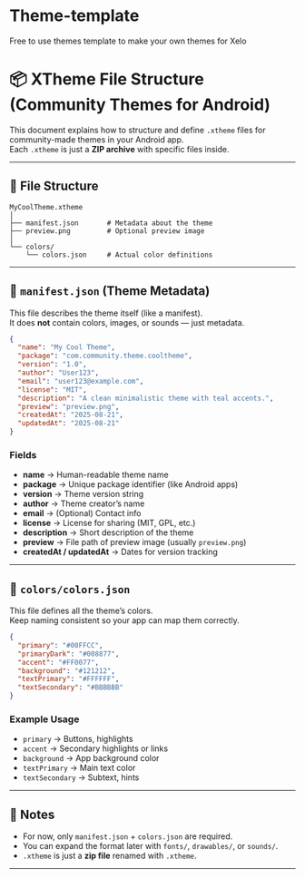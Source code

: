 # Theme-template
Free to use themes template to make your own themes for Xelo

# 📦 XTheme File Structure (Community Themes for Android)

This document explains how to structure and define `.xtheme` files for community-made themes in your Android app.  
Each `.xtheme` is just a **ZIP archive** with specific files inside.

---

## 🔹 File Structure

```
MyCoolTheme.xtheme
│
├── manifest.json       # Metadata about the theme
├── preview.png         # Optional preview image
│
└── colors/
    └── colors.json     # Actual color definitions
```

---

## 🔹 `manifest.json` (Theme Metadata)

This file describes the theme itself (like a manifest).  
It does **not** contain colors, images, or sounds — just metadata.

```json
{
  "name": "My Cool Theme",
  "package": "com.community.theme.cooltheme",
  "version": "1.0",
  "author": "User123",
  "email": "user123@example.com",
  "license": "MIT",
  "description": "A clean minimalistic theme with teal accents.",
  "preview": "preview.png",
  "createdAt": "2025-08-21",
  "updatedAt": "2025-08-21"
}
```

### Fields
- **name** → Human-readable theme name  
- **package** → Unique package identifier (like Android apps)  
- **version** → Theme version string  
- **author** → Theme creator’s name  
- **email** → (Optional) Contact info  
- **license** → License for sharing (MIT, GPL, etc.)  
- **description** → Short description of the theme  
- **preview** → File path of preview image (usually `preview.png`)  
- **createdAt / updatedAt** → Dates for version tracking  

---

## 🔹 `colors/colors.json`

This file defines all the theme’s colors.  
Keep naming consistent so your app can map them correctly.

```json
{
  "primary": "#00FFCC",
  "primaryDark": "#008877",
  "accent": "#FF0077",
  "background": "#121212",
  "textPrimary": "#FFFFFF",
  "textSecondary": "#BBBBBB"
}
```

### Example Usage
- `primary` → Buttons, highlights  
- `accent` → Secondary highlights or links  
- `background` → App background color  
- `textPrimary` → Main text color  
- `textSecondary` → Subtext, hints  

---

## 🔹 Notes
- For now, only `manifest.json` + `colors.json` are required.  
- You can expand the format later with `fonts/`, `drawables/`, or `sounds/`.  
- `.xtheme` is just a **zip file** renamed with `.xtheme`.  

---
